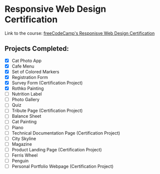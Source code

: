 # Responsive Web Design Certification

Link to the course: [freeCodeCamp's Responisve Web Design Certification](https://www.freecodecamp.org/learn/2022/responsive-web-design/)

## Projects Completed:
- [x] Cat Photo App
- [x] Cafe Menu
- [x] Set of Colored Markers
- [x] Registration Form
- [x] Survey Form (Certification Project)
- [x] Rothko Painting
- [ ] Nutrition Label
- [ ] Photo Gallery
- [ ] Quiz
- [ ] Tribute Page (Certification Project)
- [ ] Balance Sheet
- [ ] Cat Painting
- [ ] Piano
- [ ] Technical Documentation Page (Certification Project)
- [ ] City Skyline
- [ ] Magazine
- [ ] Product Landing Page (Certification Project)
- [ ] Ferris Wheel
- [ ] Penguin
- [ ] Personal Portfolio Webpage (Certification Project)